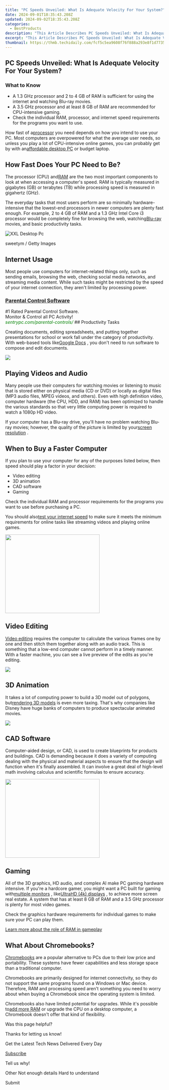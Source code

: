 ```yaml
---
title: "PC Speeds Unveiled: What Is Adequate Velocity For Your System?"
date: 2024-09-01T18:35:43.208Z
updated: 2024-09-02T18:35:43.208Z
categories:
  - BestProducts
description: "This Article Describes PC Speeds Unveiled: What Is Adequate Velocity For Your System?"
excerpt: "This Article Describes PC Speeds Unveiled: What Is Adequate Velocity For Your System?"
thumbnail: https://thmb.techidaily.com/fcf5c5ea9608f76f888a293e8f1d7735a9ef3d7b559d6f2e28e14efe6f5fdf86.jpg
---
```


## PC Speeds Unveiled: What Is Adequate Velocity For Your System?
### What to Know

* A 1.3 GHz processor and 2 to 4 GB of RAM is sufficient for using the internet and watching Blu-ray movies.
* A 3.5 GHz processor and at least 8 GB of RAM are recommended for CPU-intensive gaming.
* Check the individual RAM, processor, and internet speed requirements for the programs you want to use.

 How fast of a[processor](https://www.lifewire.com/what-is-a-cpu-2618150) you need depends on how you intend to use your PC. Most computers are overpowered for what the average user needs, so unless you play a lot of CPU-intensive online games, you can probably get by with an[affordable desktop PC](https://www.lifewire.com/best-budget-pcs-832103) or budget laptop.

## How Fast Does Your PC Need to Be?

 The processor (CPU) and[RAM](https://www.lifewire.com/what-is-random-access-memory-ram-2618159) are the two most important components to look at when accessing a computer's speed. RAM is typically measured in gigabytes (GB) or terabytes (TB) while processing speed is measured in gigahertz (GHz).

 The everyday tasks that most users perform are so minimally hardware-intensive that the lowest-end processors in newer computers are plenty fast enough. For example, 2 to 4 GB of RAM and a 1.3 GHz Intel Core i3 processor would be completely fine for browsing the web, watching[Blu-ray](https://www.lifewire.com/what-is-blu-ray-1846537) movies, and basic productivity tasks.

![XXL Desktop Pc](https://www.lifewire.com/thmb/eaTV__LXbxh5cx_OJalFuCHVVo8=/1500x0/filters:no_upscale():max_bytes(150000):strip_icc():format(webp)/xxl-desktop-pc-98013994-5c4dcc47c9e77c0001380389.jpg)

sweetym / Getty Images

## Internet Usage

 Most people use computers for internet-related things only, such as sending emails, browsing the web, checking social media networks, and streaming media content. While such tasks might be restricted by the speed of your internet connection, they aren't limited by processing power.

<!-- affiliate ads begin -->
<h3 id="200610"><a href="https://sentrypc.7eer.net/c/5597632/200610/3022">Parental Control Software</a></h3>
<span class="text-ad-content">
	#1 Rated Parental Control Software.<br/>
	Monitor & Control all PC Activity!<br/>
		<cite style="color:green">sentrypc.com/parental-controls/</cite>
	</span><img height="0" width="0" src="https://sentrypc.7eer.net/i/5597632/200610/3022" style="position:absolute;visibility:hidden;" border="0" />
<!-- affiliate ads end -->
## Productivity Tasks

 Creating documents, editing spreadsheets, and putting together presentations for school or work fall under the category of productivity. With web-based tools like[Google Docs](https://www.lifewire.com/google-docs-1356602) , you don't need to run software to compose and edit documents.

<!-- affiliate ads begin -->
<a href="https://store.movavi.com/affiliate.php?ACCOUNT=MOVAVI&AFFILIATE=108875&PATH=https%3A%2F%2Fwww.movavi.com%3FAFFILIATE%3D108875%26RESOURCE%3DMovavi%2BVideo%2BEditor%2Bbox"><img src="https://mcusercontent.com/0885a03ded3d480dca9287f12/images/6d3207fd-9f15-4c21-f0ad-59c68e6a7e2a.png" border="0"></a>
<!-- affiliate ads end -->
## Playing Videos and Audio

 Many people use their computers for watching movies or listening to music that is stored either on physical media (CD or DVD) or locally as digital files (MP3 audio files, MPEG videos, and others). Even with high definition video, computer hardware (the CPU, HDD, and RAM) has been optimized to handle the various standards so that very little computing power is required to watch a 1080p HD video.

 If your computer has a Blu-ray drive, you'll have no problem watching Blu-ray movies; however, the quality of the picture is limited by your[screen resolution](https://www.lifewire.com/what-is-resolution-2767449) .

## When to Buy a Faster Computer

 If you plan to use your computer for any of the purposes listed below, then speed should play a factor in your decision:

* Video editing
* 3D animation
* CAD software
* Gaming

 Check the individual RAM and processor requirements for the programs you want to use before purchasing a PC.

 You should also[test your internet speed](https://www.lifewire.com/how-to-test-your-internet-speed-2617987) to make sure it meets the minimum requirements for online tasks like streaming videos and playing online games.

<!-- affiliate ads begin -->
<a href="https://printrendy.pxf.io/c/5597632/1453719/17020" target="_top" id="1453719"><img src="//a.impactradius-go.com/display-ad/17020-1453719" border="0" alt="" width="300" height="250"/></a><img height="0" width="0" src="https://imp.pxf.io/i/5597632/1453719/17020" style="position:absolute;visibility:hidden;" border="0" />
<!-- affiliate ads end -->
## Video Editing

[Video editing](https://www.lifewire.com/introduction-to-video-editing-1081794) requires the computer to calculate the various frames one by one and then stitch them together along with an audio track. This is something that a low-end computer cannot perform in a timely manner. With a faster machine, you can see a live preview of the edits as you're editing.

<!-- affiliate ads begin -->
<a href="https://shop.incomedia.eu/order/checkout.php?PRODS=14095146&QTY=1&AFFILIATE=108875&CART=1"><img src="https://secure.2checkout.com/images/merchant/8b6cc3ee5ec407721ce3bf5ff4c0f56b/PRO_BUY_728x90-EN.jpg" border="0"></a>
<!-- affiliate ads end -->
## 3D Animation

 It takes a lot of computing power to build a 3D model out of polygons, but[rendering 3D models](https://www.lifewire.com/what-is-rendering-1954) is even more taxing. That's why companies like Disney have huge banks of computers to produce spectacular animated movies.

<!-- affiliate ads begin -->
<a href="https://secure.2checkout.com/order/checkout.php?PRODS=45152835&QTY=1&AFFILIATE=108875&CART=1"><img src="https://download.terabyteunlimited.com/banners/ad_800x450_d.jpg" border="0"></a>
<!-- affiliate ads end -->
## CAD Software

 Computer-aided design, or CAD, is used to create blueprints for products and buildings. CAD is demanding because it does a variety of computing dealing with the physical and material aspects to ensure that the design will function when it's finally assembled. It can involve a great deal of high-level math involving calculus and scientific formulas to ensure accuracy.

<!-- affiliate ads begin -->
<a href="https://printrendy.pxf.io/c/5597632/1453720/17020" target="_top" id="1453720"><img src="//a.impactradius-go.com/display-ad/17020-1453720" border="0" alt="" width="300" height="250"/></a><img height="0" width="0" src="https://imp.pxf.io/i/5597632/1453720/17020" style="position:absolute;visibility:hidden;" border="0" />
<!-- affiliate ads end -->
## Gaming

 All of the 3D graphics, HD audio, and complex AI make PC gaming hardware intensive. If you're a hardcore gamer, you might want a PC built for gaming with[multiple monitors](https://www.lifewire.com/boost-productivity-with-a-second-monitor-2377817) , like[UltraHD (4k) displays](https://www.lifewire.com/4k-pc-displays-833035) , to achieve more screen real estate. A system that has at least 8 GB of RAM and a 3.5 GHz processor is plenty for most video games.

 Check the graphics hardware requirements for individual games to make sure your PC can play them.

[Learn more about the role of RAM in gameplay](https://www.lifewire.com/how-much-ram-for-gaming-5213418)

## What About Chromebooks?

[Chromebooks](https://www.lifewire.com/what-is-a-chromebook-4799772) are a popular alternative to PCs due to their low price and portability. These systems have fewer capabilities and less storage space than a traditional computer.

 Chromebooks are primarily designed for internet connectivity, so they do not support the same programs found on a Windows or Mac device. Therefore, RAM and processing speed aren't something you need to worry about when buying a Chromebook since the operating system is limited.

 Chromebooks also have limited potential for upgrades. While it's possible to[add more RAM](https://www.lifewire.com/how-to-replace-the-memory-ram-in-a-computer-2626201) or upgrade the CPU on a desktop computer, a Chromebook doesn't offer that kind of flexibility.

Was this page helpful?

Thanks for letting us know!

 Get the Latest Tech News Delivered Every Day

[Subscribe](https://www.lifewire.com/#)

Tell us why!

 Other  Not enough details  Hard to understand

 Submit

<ins class="adsbygoogle"
     style="display:block"
     data-ad-format="autorelaxed"
     data-ad-client="ca-pub-7571918770474297"
     data-ad-slot="1223367746"></ins>



<ins class="adsbygoogle"
     style="display:block"
     data-ad-client="ca-pub-7571918770474297"
     data-ad-slot="8358498916"
     data-ad-format="auto"
     data-full-width-responsive="true"></ins>


